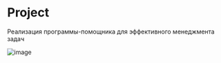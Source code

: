 # Project

Реализация программы-помощника для эффективного менеджмента задач

![image](https://user-images.githubusercontent.com/99730932/169245304-1bc13256-c5d6-4ed0-a088-951b9b3b7baf.png)
